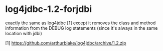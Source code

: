 # log4jdbc-1.2-forjdbi
 exactly the same as log4jdbc [1] except it removes the class and method information from the DEBUG log statements (since it's always in the same location with jdbi)


[1] https://github.com/arthurblake/log4jdbc/archive/1.2.zip

